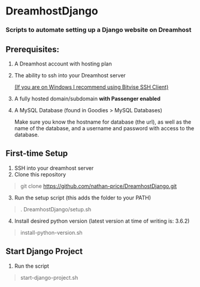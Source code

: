 # DreamhostDjango
### Scripts to automate setting up a Django website on Dreamhost

## Prerequisites:
1. A Dreamhost account with hosting plan
2. The ability to ssh into your Dreamhost server

   [(If you are on Windows I recommend using Bitvise SSH Client)](https://www.bitvise.com/ssh-client-download)
   
3. A fully hosted domain/subdomain **with Passenger enabled**
4. A MySQL Database (found in Goodies > MySQL Databases)

   Make sure you know the hostname for database (the url), as well as the name of the database, and a username and password with access to the database.

## First-time Setup
1. SSH into your dreamhost server
2. Clone this repository
> git clone https://github.com/nathan-price/DreamhostDjango.git
3. Run the setup script (this adds the folder to your PATH)
> . DreamhostDjango/setup.sh
4. Install desired python version (latest version at time of writing is: 3.6.2)
> install-python-version.sh

## Start Django Project
1. Run the script
> start-django-project.sh
